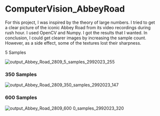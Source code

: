 # ComputerVision_AbbeyRoad

For this project, I was inspired by the theory of large numbers. I tried to get a clear picture of the iconic Abbey Road from its video recordings during rush hour. I used OpenCV and Numpy. I got the results that I wanted. In conclusion, I could get clearer images by increasing the sample count. However, as a side effect, some of the textures lost their sharpness.

</h3>5 Samples</h3>

![output_Abbey_Road_2809_5_samples_2992023_255](https://github.com/bugraben/ComputerVision_AbbeyRoad/assets/28690548/f97e6594-d1d2-4f8f-bc18-5315dc2ea937)

<h3>350 Samples</h3>

![output_Abbey_Road_2809_350_samples_2992023_147](https://github.com/bugraben/ComputerVision_AbbeyRoad/assets/28690548/1b3ccdda-9695-4585-b767-2a18ccea0389)

<h3>600 Samples</h3>

![output_Abbey_Road_2809_600 0_samples_2992023_320](https://github.com/bugraben/ComputerVision_AbbeyRoad/assets/28690548/c07f8fcf-a4f4-409a-b4c2-355d53de9a38)
